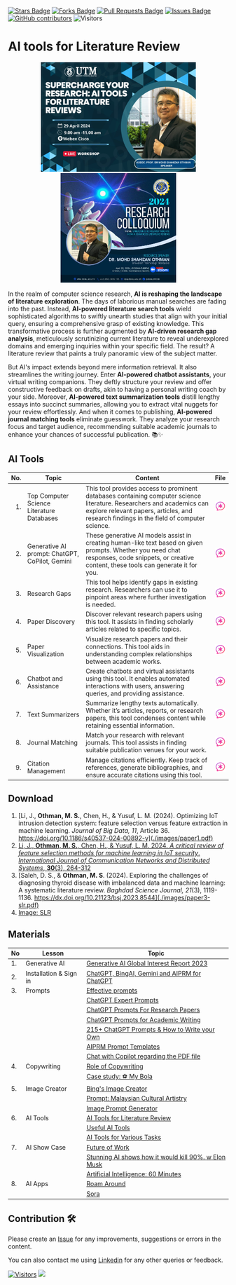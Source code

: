 <a href="https://github.com/drshahizan/ai-tools/stargazers"><img src="https://img.shields.io/github/stars/drshahizan/ai-tools" alt="Stars Badge"/></a>
<a href="https://github.com/drshahizan/ai-tools/network/members"><img src="https://img.shields.io/github/forks/drshahizan/ai-tools" alt="Forks Badge"/></a>
<a href="https://github.com/drshahizan/ai-tools"><img src="https://img.shields.io/github/issues-pr/drshahizan/ai-tools" alt="Pull Requests Badge"/></a>
<a href="https://github.com/drshahizan/ai-tools/issues"><img src="https://img.shields.io/github/issues/drshahizan/ai-tools" alt="Issues Badge"/></a>
<a href="https://github.com/drshahizan/ai-tools/graphs/contributors"><img alt="GitHub contributors" src="https://img.shields.io/github/contributors/drshahizan/ai-tools?color=2b9348"></a>
![Visitors](https://api.visitorbadge.io/api/visitors?path=https%3A%2F%2Fgithub.com%2Fdrshahizan%2Fai-tools&labelColor=%23d9e3f0&countColor=%23697689&style=flat)

# AI tools for Literature Review

<p align="center">
<img src="/images/poster_ai-tools.jpeg"  height="250" />
<img src="/images/dorsu.jpeg"  height="250" />
</p>

In the realm of computer science research, **AI is reshaping the landscape of literature exploration**. The days of laborious manual searches are fading into the past. Instead, **AI-powered literature search tools** wield sophisticated algorithms to swiftly unearth studies that align with your initial query, ensuring a comprehensive grasp of existing knowledge. This transformative process is further augmented by **AI-driven research gap analysis**, meticulously scrutinizing current literature to reveal underexplored domains and emerging inquiries within your specific field. The result? A literature review that paints a truly panoramic view of the subject matter.

But AI's impact extends beyond mere information retrieval. It also streamlines the writing journey. Enter **AI-powered chatbot assistants**, your virtual writing companions. They deftly structure your review and offer constructive feedback on drafts, akin to having a personal writing coach by your side. Moreover, **AI-powered text summarization tools** distill lengthy essays into succinct summaries, allowing you to extract vital nuggets for your review effortlessly. And when it comes to publishing, **AI-powered journal matching tools** eliminate guesswork. They analyze your research focus and target audience, recommending suitable academic journals to enhance your chances of successful publication. 📚✨


## AI Tools

| No. | Topic                                             | Content | File | 
|----: |----------------------------------------------------|------|------|
| 1.   | Top Computer Science Literature Databases | This tool provides access to prominent databases containing computer science literature. Researchers and academics can explore relevant papers, articles, and research findings in the field of computer science. | <a href="https://github.com/drshahizan/ai-tools/blob/main/materials/d2-LR.md" ><img src="./images/brave-ai.png" width="24px" height="24px" ></a> |
| 2.   | Generative AI prompt: ChatGPT, CoPilot, Gemini | These generative AI models assist in creating human-like text based on given prompts. Whether you need chat responses, code snippets, or creative content, these tools can generate it for you. |<a href="https://github.com/drshahizan/ai-tools/blob/main/materials/d1-genai.md" ><img src="./images/brave-ai.png" width="24px" height="24px" ></a> |
| 3.   | Research Gaps | This tool helps identify gaps in existing research. Researchers can use it to pinpoint areas where further investigation is needed. | <a href="https://github.com/drshahizan/ai-tools/blob/main/materials/d1-gaps.md" ><img src="./images/brave-ai.png" width="24px" height="24px" ></a> |
| 4.   | Paper Discovery | Discover relevant research papers using this tool. It assists in finding scholarly articles related to specific topics.| <a href="https://github.com/drshahizan/ai-tools/blob/main/materials/d2-ELR.md" ><img src="./images/brave-ai.png" width="24px" height="24px" ></a> |
| 5.   | Paper Visualization | Visualize research papers and their connections. This tool aids in understanding complex relationships between academic works.| <a href="https://github.com/drshahizan/ai-tools/blob/main/materials/s1-visualization.md" ><img src="./images/brave-ai.png" width="24px" height="24px" ></a> |
| 6.   | Chatbot and Assistance | Create chatbots and virtual assistants using this tool. It enables automated interactions with users, answering queries, and providing assistance.| <a href="https://github.com/drshahizan/ai-tools/blob/main/materials/s1-chatbot.md" ><img src="./images/brave-ai.png" width="24px" height="24px" ></a> |
| 7.   | Text Summarizers |Summarize lengthy texts automatically. Whether it’s articles, reports, or research papers, this tool condenses content while retaining essential information.| <a href="https://github.com/drshahizan/ai-tools/blob/main/materials/s1-summarizers.md" ><img src="./images/brave-ai.png" width="24px" height="24px" ></a> |
| 8.   | Journal Matching | Match your research with relevant journals. This tool assists in finding suitable publication venues for your work. | <a href="https://github.com/drshahizan/ai-tools/blob/main/materials/d3.md" ><img src="./images/brave-ai.png" width="24px" height="24px" ></a> |
| 9.   | Citation Management | Manage citations efficiently. Keep track of references, generate bibliographies, and ensure accurate citations using this tool. |<a href="https://github.com/drshahizan/ai-tools/blob/main/materials/s1-citation.md" ><img src="./images/brave-ai.png" width="24px" height="24px" ></a> |

## Download
1. [Li, J., **Othman, M. S.**, Chen, H., & Yusuf, L. M. (2024). Optimizing IoT intrusion detection system: feature selection versus feature extraction in machine learning. *Journal of Big Data, 11*, Article 36. https://doi.org/10.1186/s40537-024-00892-y](./images/paper1.pdf)
2. [Li, J., **Othman, M. S.**, Chen, H., & Yusuf, L. M. 2024. *A critical review of feature selection methods for machine learning in IoT security*. *International Journal of Communication Networks and Distributed Systems*, **30**(3), 264-312](./images/paper2-slr.pdf)
3. [Saleh, D. S., & **Othman, M. S**. (2024). Exploring the challenges of diagnosing thyroid disease with imbalanced data and machine learning: A systematic literature review. *Baghdad Science Journal, 21*(3), 1119-1136. https://dx.doi.org/10.21123/bsj.2023.8544](./images/paper3-slr.pdf)
4. [Image: SLR](./images/slr1img.png)
   
## Materials
| No | Lesson | Topic |
|--------|---------|---------|
| 1.| Generative AI|[Generative AI Global Interest Report 2023](https://www.electronicshub.org/generative-ai-global-interest-report-2023/)
| 2. | Installation & Sign in |[ChatGPT, BingAI, Gemini and AIPRM for ChatGPT](https://github.com/drshahizan/Generative-AI-Playground/blob/main/materials/signin.md)|
| 3. | Prompts | [Effective prompts](https://drshahizan.gitbook.io/copywriting-chatgpt/prompts/effective-prompts)|
|  |  | [ChatGPT Expert Prompts](https://github.com/drshahizan/Generative-AI-Playground/blob/main/materials/prompt.md)|
|  |  | [ChatGPT Prompts For Research Papers](https://github.com/drshahizan/Generative-AI-Playground/blob/main/materials/prompt_research.md)|
|  |  | [ChatGPT Prompts for Academic Writing](https://github.com/drshahizan/Generative-AI-Playground/blob/main/materials/prompt_academic.md)|
|  |  | [215+ ChatGPT Prompts & How to Write your Own](https://writesonic.com/blog/chatgpt-prompts)|
|  |  | [AIPRM Prompt Templates](https://drshahizan.gitbook.io/copywriting-chatgpt/prompts/aiprm-prompt-templates)|
|  |  | [Chat with Copilot regarding the PDF file](https://github.com/drshahizan/Generative-AI-Playground/blob/main/materials/copilot.md)|
| 4. | Copywriting| [Role of Copywriting](https://drshahizan.gitbook.io/copywriting-chatgpt/introduction-copywriting/role) |
|  | | [Case study: ⚽ My Bola](https://drshahizan.gitbook.io/copywriting-chatgpt/introduction-copywriting/case-study/copywriting) |
| 5. | Image Creator | [Bing's Image Creator](https://github.com/drshahizan/Generative-AI-Playground/blob/main/materials/bing_image.md) |
|  |  | [Prompt: Malaysian Cultural Artistry](https://github.com/drshahizan/Generative-AI-Playground/blob/main/materials/drawing.md) |
|  |  | [Image Prompt Generator](https://aivyx.com/bing-create-prompt-generator/) |
| 6. | AI Tools| [AI Tools for Literature Review](https://drshahizan.gitbook.io/ai-tools/) |
|  | | [Useful AI Tools](https://github.com/drshahizan/Generative-AI-Playground/blob/main/materials/aitools1.md) |
|||[AI Tools for Various Tasks](https://github.com/drshahizan/Generative-AI-Playground/blob/main/materials/aitools1.md)|
| 7. | AI Show Case | [Future of Work](https://github.com/drshahizan/Generative-AI-Playground/blob/main/images/Future%20of%20Work%20.pdf) |
|||[Stunning AI shows how it would kill 90%. w Elon Musk](https://youtu.be/J6Mdq3n6kgk?si=4G0k5-WNH55pBMhw)|
|||[Artificial Intelligence: 60 Minutes ](https://youtu.be/aZ5EsdnpLMI?si=3aEFdMyTnOWZTuCZ)|
| 8. | AI Apps| [Roam Around](https://www.roamaround.io/) |
|||[Sora](https://openai.com/sora)|

## Contribution 🛠️
Please create an [Issue](https://github.com/drshahizan/ai-tools/issues) for any improvements, suggestions or errors in the content.

You can also contact me using [Linkedin](https://www.linkedin.com/in/drshahizan/) for any other queries or feedback.

[![Visitors](https://api.visitorbadge.io/api/visitors?path=https%3A%2F%2Fgithub.com%2Fdrshahizan&labelColor=%23697689&countColor=%23555555&style=plastic)](https://visitorbadge.io/status?path=https%3A%2F%2Fgithub.com%2Fdrshahizan)
![](https://hit.yhype.me/github/profile?user_id=81284918)

